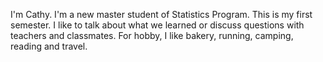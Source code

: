 I'm Cathy. I'm a new master student of Statistics Program. This is my first semester.
I like to talk about what we learned or discuss questions with teachers and classmates.
For hobby, I like bakery, running, camping, reading and travel. 

